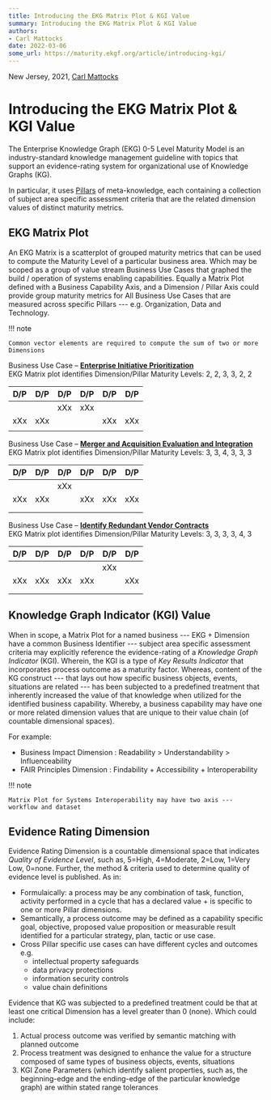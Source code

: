 ```yaml
---
title: Introducing the EKG Matrix Plot & KGI Value
summary: Introducing the EKG Matrix Plot & KGI Value
authors:
- Carl Mattocks
date: 2022-03-06
some_url: https://maturity.ekgf.org/article/introducing-kgi/
---
```


New Jersey, 2021, [Carl Mattocks](/other/author/carl-mattocks/)

# Introducing the EKG Matrix Plot & KGI Value

The Enterprise Knowledge Graph (EKG) 0-5 Level Maturity Model is an industry-standard 
knowledge management guideline with topics that support an evidence-rating system 
for organizational use of Knowledge Graphs (KG). 

In particular, it uses [Pillars](/pillar/) of meta-knowledge, each containing a 
collection of subject area specific assessment criteria that are the related 
dimension values of distinct maturity metrics.

## EKG Matrix Plot

An EKG Matrix is a scatterplot of grouped maturity metrics that can be used 
to compute the Maturity Level of a particular business area.
Which may be scoped as a group of value stream Business Use Cases that 
graphed the build / operation of systems enabling capabilities. 
Equally a Matrix Plot defined with a Business Capability Axis, 
and a Dimension / Pillar Axis could provide group maturity metrics for 
All Business Use Cases that are measured across specific 
Pillars --- e.g. Organization, Data and Technology. 

!!! note

    Common vector elements are required to compute the sum of two or more Dimensions

Business Use Case – [**Enterprise Initiative Prioritization**](https://catalog.ekgf.org//use-case/other/enterprise-initiative-prioritization/)<br/>
EKG Matrix plot identifies Dimension/Pillar Maturity Levels:  2, 2, 3, 3, 2, 2

| D/P | D/P | D/P | D/P | D/P | D/P |
|-----|-----|-----|-----|-----|-----|
|     |     | xXx | xXx |     |     |
| xXx | xXx |     |     | xXx | xXx |
|     |     |     |     |     |     |

Business Use Case – [**Merger and Acquisition Evaluation and Integration**](https://catalog.ekgf.org/use-case/other/merger-and-acquisition-evaluation-and-integration/)<br/>
EKG Matrix plot identifies Dimension/Pillar Maturity Levels:  3, 3, 4, 3, 3, 3

| D/P | D/P | D/P | D/P | D/P | D/P |
|-----|-----|-----|-----|-----|-----|
|     |     | xXx |     |     |     |
| xXx | xXx |     | xXx | xXx | xXx |
|     |     |     |     |     |     |
|     |     |     |     |     |     |

Business Use Case – [**Identify Redundant Vendor Contracts**](https://catalog.ekgf.org/use-case/other/identify-redundant-vendor-contracts/)<br/>
EKG Matrix plot identifies Dimension/Pillar Maturity Levels:  3, 3, 3, 3, 4, 3 

| D/P | D/P | D/P | D/P | D/P | D/P |
|-----|-----|-----|-----|-----|-----|
|     |     |     |     | xXx |     |
| xXx | xXx | xXx | xXx |     | xXx |
|     |     |     |     |     |     |
|     |     |     |     |     |     |

## Knowledge Graph Indicator (KGI) Value

When in scope, a Matrix Plot for a named business --- EKG + Dimension have a 
common Business Identifier --- subject area specific assessment criteria may 
explicitly reference the evidence-rating of a _Knowledge Graph Indicator_ (KGI). 
Wherein, the KGI is a type of _Key Results Indicator_ that incorporates process 
outcome as a maturity factor. 
Whereas, content of the KG construct --- that lays out how specific 
business objects, events, situations are related --- has been subjected to a 
predefined treatment that inherently increased the value of that knowledge 
when utilized for the identified business capability. 
Whereby, a business capability may have one or more related dimension values 
that are unique to their value chain (of countable dimensional spaces). 

For example:

- Business Impact Dimension : Readability > Understandability > Influenceability
- FAIR Principles Dimension :  Findability +  Accessibility +  Interoperability

!!! note

    Matrix Plot for Systems Interoperability may have two axis --- workflow and dataset


## Evidence Rating Dimension

Evidence Rating Dimension is a countable dimensional space that indicates 
_Quality of Evidence Level_, such as, 5=High, 4=Moderate, 2=Low, 1=Very Low, 0=none.
Further, the method & criteria used to determine quality of evidence level is published. 
As in:

- Formulaically: a process may be any combination of task, function, 
  activity performed in a cycle that has a declared value + is specific to one or 
  more Pillar dimensions.
- Semantically, a process outcome may be defined as a capability specific goal, 
  objective, proposed value proposition or measurable result identified for a 
  particular strategy, plan, tactic or use case.
- Cross Pillar specific use cases can have different cycles and outcomes e.g.
    - intellectual property safeguards
    - data privacy protections
    - information security controls
    - value chain definitions

Evidence that KG was subjected to a predefined treatment could be that at least one 
critical Dimension has a level greater than 0 (none). 
Which could include:

1. Actual process outcome was verified by semantic matching with planned outcome
2. Process treatment was designed to enhance the value for a structure composed 
   of same types of business objects, events, situations
3. KGI Zone Parameters (which identify salient properties, such as, the 
   beginning-edge and the ending-edge of the particular knowledge graph) 
   are within stated range tolerances

